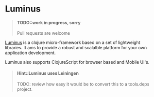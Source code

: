 # Luminus

> #### TODO::work in progress, sorry
> Pull requests are welcome


[Luminus](https://luminusweb.com/) is a clojure micro-framework based on a set of lightweight libraries.  It ams to provide a robust and scalalble platform for your own application development.

Luminus also supports ClojureScript for browser based and Mobile UI's.


> #### Hint::Luminus uses Leiningen
> TODO: review how easy it would be to convert this to a tools.deps project.
